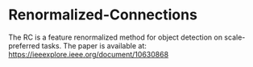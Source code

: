 # Renormalized-Connections
The RC is a feature renormalized method for object detection on scale-preferred tasks. The paper is available at: https://ieeexplore.ieee.org/document/10630868
